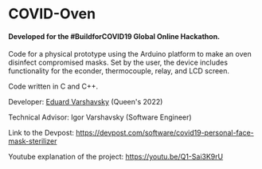 # COVID-Oven

#### Developed for the #BuildforCOVID19 Global Online Hackathon.

Code for a physical prototype using the Arduino platform to make an oven disinfect compromised  masks. 
Set by the user, the device includes functionality for the econder, thermocouple, relay, and LCD screen.

Code written in C and C++.

Developer: [Eduard Varshavsky](https://github.com/EduardVar) (Queen's 2022)

Technical Advisor: Igor Varshavsky (Software Engineer)


Link to the Devpost: https://devpost.com/software/covid19-personal-face-mask-sterilizer

Youtube explanation of the project: https://youtu.be/Q1-Sai3K9rU
